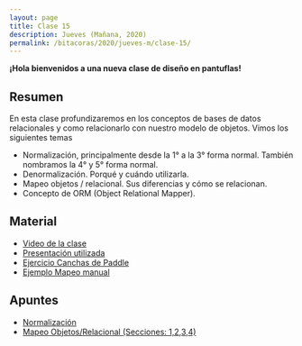 ```yaml
---
layout: page
title: Clase 15
description: Jueves (Mañana, 2020)
permalink: /bitacoras/2020/jueves-m/clase-15/
---
```


**¡Hola bienvenidos a una nueva clase de diseño en pantuflas!**

## Resumen

En esta clase profundizaremos en los conceptos de bases de datos relacionales y como relacionarlo con nuestro modelo de objetos. Vimos los siguientes temas

- Normalización, principalmente desde la 1° a la 3° forma normal. También nombramos la 4° y 5° forma normal.
- Denormalización. Porqué y cuándo utilizarla.
- Mapeo objetos / relacional. Sus diferencias y cómo se relacionan.
- Concepto de ORM (Object Relational Mapper).

## Material

- [Video de la clase](https://www.youtube.com/watch?v=SfDI031raCg&list=PL7cuUUqxhfsNt7ycizHgksigXDesa_IGl&index=10)
- [Presentación utilizada](https://docs.google.com/presentation/d/1g78A-lJXUN_6R-dVnVcYjcStrZZXOOyZRY8BKX94Qn8/edit?usp=drive_web&ouid=105127262669791671578)
- [Ejercicio Canchas de Paddle](https://docs.google.com/document/d/1UpZX9jNuptO9fTHf-945gjelpDc4e7o-jV3GYHA3k80/edit#heading=h.bvad7dw8bhrq)
- [Ejemplo Mapeo manual](https://github.com/dds-utn/eg-equipos-futbol-jdbc-java)

## Apuntes

- [Normalización](https://docs.google.com/document/d/1Jil-3oiveXDtY1iKBCof7jE9ooRFJ-f1KjcXgaGk6F0/edit#heading=h.aa3gqw2dds4m)
- [Mapeo Objetos/Relacional (Secciones: 1,2,3,4)](https://docs.google.com/document/d/1YLmp9vMnSzKg2emt3Bx564Tf1CLalShPc98Z8nCoi7s)
